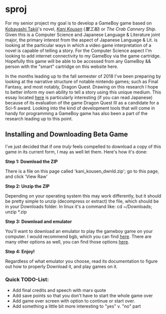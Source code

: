 # sproj
For my senior project my goal is to develop a GameBoy game
based on [Kobayashi Takiji](https://en.wikipedia.org/wiki/Takiji_Kobayashi)'s
novel, [*Kani Kousen*](https://en.wikipedia.org/wiki/Kani_K%C5%8Dsen) (*蟹工船*) or *The Crab Cannery Ship.* 
Given this is a Computer Science and Japanese Language & Literature joint major,
the primary interest from the aspect of Japanese Language & Lit.
is looking at the particular ways in which a video game
interpretation of a novel is capable of telling a story.
For the Computer Science aspect I'm looking to add internet
connectivity to my GameBoy via the game cartridge.
Hopefully this game will be able to be accessed
from any GameBoy && person with the "smart" cartridge on this website here.

In the months leading up to the fall semester of 2018 I've been preparing 
by looking at the narrative structure of notable nintendo games; such as 
Final Fantasy, and most notably, Dragon Quest. Drawing on this research I 
hope to better inform my own ability to tell a story using this unique medium.
This essay located [here](https://drive.google.com/file/d/0B9o0-nqRyNwnV0R5c2E3bXBjSzNJWTNQN00tS2FGOHpCc1JR/view?usp=sharing) is particularly interesting (if you can 
read Japanese) because of its evaluation of the game Dragon Quest III as a 
candidate for a Sci-fi award. Looking into the kind of development tools 
that will come in handy for programming a GameBoy game has also been a part 
of the research leading up to this point. 

## Installing and Downloading Beta Game ##
I've just decided that if one *truly* feels compelled to download a copy of this
game in its current form, I may as well let them. Here's how it's done:

**Step 1: Download the ZIP**

There is a file on this page called 'kani_kousen_dwnld.zip'; go to this page, and click 'View Raw'

**Step 2: Unzip the ZIP**

Depending on your operating system this may work differently, but it should be pretty
simple to unzip (decompress or extract) the file, which should be in your Downloads folder.
In linux it's a command like:
	cd ~/Downloads; unzip *.zip

**Step 3: Download and emulator**

You'll want to download an emulator to play the gameboy game on your
computer. I would recommend bgb, which you can find [here](http://bgb.bircd.org/). 
There are many other options as well, you can find those options 
[here](https://github.com/gbdev/awesome-gbdev#emulators). 

**Step 4: Enjoy!**

Regardless of what emulator you choose, read its documentation to figure out how to 
properly Download it, and play games on it. 

### Quick TODO-List: ###
* Add final credits and speech with marx quote
* Add save points so that you don't have to start the whole game over
* Add game over screen with option to continue or start over. 
* Add something a little bit more interesting to "yes" v. "no" part
